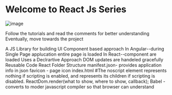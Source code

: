 # Welcome to React Js Series 

![image](https://user-images.githubusercontent.com/65382019/129562520-74f1dc52-ccbf-4419-a7f4-07c1625e9a0c.png)

Follow the tutorials and read the comments for better understanding
Eventually, move towards the project
  
A JS Library for building UI
Component based approach 
In Angular--during Single Page applucation entire page is loaded
In React--component are loaded
Uses a Declrartive Approach
DOM updates are handeled gracefully
Reusable Code
React Folder Structure
manifest.json- provides application info in json 
favicon - page icon
index.html
#The noscript element represents nothing if scripting 
is enabled, and represents its children if scripting is disabled. 
ReactDom.render(what to show, where to show, callback);
Babel -converts to moder javascript compiler so that browser can understand

